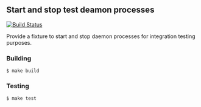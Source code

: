 ## Start and stop test deamon processes
[![Build Status](https://travis-ci.org/freeekanayaka/daemonfixture.svg?branch=master)](https://travis-ci.org/freeekanayaka/daemonfixture)

Provide a fixture to start and stop daemon processes for integration testing
purposes.


### Building

    $ make build


### Testing

    $ make test
